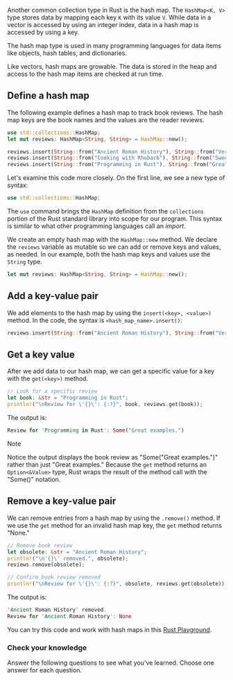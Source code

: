 Another common collection type in Rust is the hash map. The `HashMap<K, V>` type stores data by mapping each key `K` with its value `V`. While data in a vector is accessed by using an integer index, data in a hash map is accessed by using a key.

The hash map type is used in many programming languages for data items like objects, hash tables, and dictionaries.

Like vectors, hash maps are growable. The data is stored in the heap and access to the hash map items are checked at run time.


## Define a hash map

The following example defines a hash map to track book reviews. The hash map keys are the book names and the values are the reader reviews.

```rust
use std::collections::HashMap;
let mut reviews: HashMap<String, String> = HashMap::new();

reviews.insert(String::from("Ancient Roman History"), String::from("Very accurate."));
reviews.insert(String::from("Cooking with Rhubarb"), String::from("Sweet recipes."));
reviews.insert(String::from("Programming in Rust"), String::from("Great examples."));
```

Let's examine this code more closely. On the first line, we see a new type of syntax:

```rust
use std::collections::HashMap;
```

The `use` command brings the `HashMap` definition from the `collections` portion of the Rust standard library into scope for our program. This syntax is similar to what other programming languages call an *import*.

We create an empty hash map with the `HashMap::new` method. We declare the `reviews` variable as mutable so we can add or remove keys and values, as needed. In our example, both the hash map keys and values use the `String` type.

```rust
let mut reviews: HashMap<String, String> = HashMap::new();
```


## Add a key-value pair

We add elements to the hash map by using the `insert(<key>, <value>)` method. In the code, the syntax is `<hash_map_name>.insert()`:

```rust
reviews.insert(String::from("Ancient Roman History"), String::from("Very accurate."));
```


## Get a key value

After we add data to our hash map, we can get a specific value for a key with the `get(<key>)` method.

```rust
// Look for a specific review
let book: &str = "Programming in Rust";
println!("\nReview for \'{}\': {:?}", book, reviews.get(book));
```

The output is:

```rust
Review for 'Programming in Rust': Some("Great examples.")
```

> [!Note]
> Notice the output displays the book review as "Some("Great examples.")" rather than just "Great examples." Because the `get` method returns an `Option<&Value>` type, Rust wraps the result of the method call with the "Some()" notation.


## Remove a key-value pair

We can remove entries from a hash map by using the `.remove()` method. If we use the `get` method for an invalid hash map key, the `get` method returns "None."

```rust
// Remove book review
let obsolete: &str = "Ancient Roman History";
println!("\n'{}\' removed.", obsolete);
reviews.remove(obsolete);

// Confirm book review removed
println!("\nReview for \'{}\': {:?}", obsolete, reviews.get(obsolete));
```

The output is:

```rust
'Ancient Roman History' removed.
Review for 'Ancient Roman History': None
```

You can try this code and work with hash maps in this [Rust Playground][RustPlay-hash].


### Check your knowledge

Answer the following questions to see what you've learned. Choose one answer for each question.


<!-- Links -->

[RustPlay-hash]: https://play.rust-lang.org/?version=stable&mode=debug&edition=2018&gist=56715dd421ff405c57713c213f5445f1?azure-portal=true
